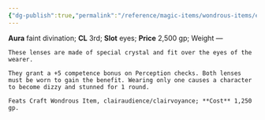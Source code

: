 ```yaml
---
{"dg-publish":true,"permalink":"/reference/magic-items/wondrous-items/eyes-of-the-eagle/","dgHomeLink":true,"dgPassFrontmatter":false}
---
```


**Aura** faint divination; **CL** 3rd; **Slot** eyes; **Price** 2,500 gp; Weight —

```ad-description
These lenses are made of special crystal and fit over the eyes of the wearer.

They grant a +5 competence bonus on Perception checks. Both lenses must be worn to gain the benefit. Wearing only one causes a character to become dizzy and stunned for 1 round.
```

```ad-conreq
Feats Craft Wondrous Item, clairaudience/clairvoyance; **Cost** 1,250 gp.
```

